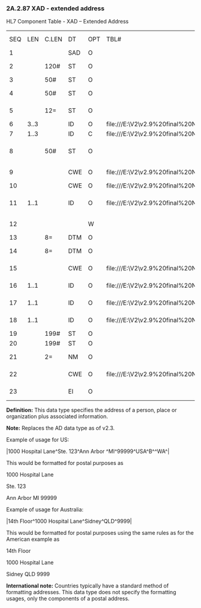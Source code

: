 ### 2A.2.87 XAD - extended address

HL7 Component Table - XAD – Extended Address

|     |     |     |     |     |     |     |     |     |
| --- | --- | --- | --- | --- | --- | --- | --- | --- |
| SEQ | LEN | C.LEN | DT | OPT | TBL# | COMPONENT NAME | COMMENTS | SEC.REF. |
| 1 |  |  | SAD | O |  | Street Address |  | 2A.2.68 |
| 2 |  | 120# | ST | O |  | Other Designation |  | 2A.2.76 |
| 3 |  | 50# | ST | O |  | City |  | 2A.2.76 |
| 4 |  | 50# | ST | O |  | State or Province |  | 2A.2.76 |
| 5 |  | 12= | ST | O |  | Zip or Postal Code |  | 2A.2.76 |
| 6 | 3..3 |  | ID | O | file:///E:\V2\v2.9%20final%20Nov%20from%20Frank\V29_CH02C_Tables.docx#HL70399[0399] | Country |  | 2A.2.35 |
| 7 | 1..3 |  | ID | C | file:///E:\V2\v2.9%20final%20Nov%20from%20Frank\V29_CH02C_Tables.docx#HL70190[0190] | Address Type |  | 2A.2.35 |
| 8 |  | 50# | ST | O |  | Other Geographic Designation |  | 2A.2.76 |
| 9 |  |  | CWE | O | file:///E:\V2\v2.9%20final%20Nov%20from%20Frank\V29_CH02C_Tables.docx#HL70289[0289] | County/Parish Code |  | 2A.2.36 |
| 10 |  |  | CWE | O | file:///E:\V2\v2.9%20final%20Nov%20from%20Frank\V29_CH02C_Tables.docx#HL70288[0288] | Census Tract |  | 2A.2.36 |
| 11 | 1..1 |  | ID | O | file:///E:\V2\v2.9%20final%20Nov%20from%20Frank\V29_CH02C_Tables.docx#HL70465[0465] | Address Representation Code |  | 2A.2.35 |
| 12 |  |  |  | W |  | Address Validity Range | Withdrawn as of v2.7. |  |
| 13 |  | 8= | DTM | O |  | Effective Date |  | 2A.2.22 |
| 14 |  | 8= | DTM | O |  | Expiration Date |  | 2A.2.22 |
| 15 |  |  | CWE | O | file:///E:\V2\v2.9%20final%20Nov%20from%20Frank\V29_CH02C_Tables.docx#HL70616[0616] | Expiration Reason |  | 2A.2.13 |
| 16 | 1..1 |  | ID | O | file:///E:\V2\v2.9%20final%20Nov%20from%20Frank\V29_CH02C_Tables.docx#HL70136[0136] | Temporary Indicator |  | 2A.2.35 |
| 17 | 1..1 |  | ID | O | file:///E:\V2\v2.9%20final%20Nov%20from%20Frank\V29_CH02C_Tables.docx#HL70136[0136] | Bad Address Indicator |  | 2A.2.35 |
| 18 | 1..1 |  | ID | O | file:///E:\V2\v2.9%20final%20Nov%20from%20Frank\V29_CH02C_Tables.docx#HL70617[0617] | Address Usage |  | 2A.2.35 |
| 19 |  | 199# | ST | O |  | Addressee |  | 2A.2.76 |
| 20 |  | 199# | ST | O |  | Comment |  | 2A.2.76 |
| 21 |  | 2= | NM | O |  | Preference Order |  | 2A.2.47 |
| 22 |  |  | CWE | O | file:///E:\V2\v2.9%20final%20Nov%20from%20Frank\V29_CH02C_Tables.docx#HL70618[0618] | Protection Code |  | 2A.2.13 |
| 23 |  |  | EI | O |  | Address Identifier |  | 2A.2.25 |

**Definition:** This data type specifies the address of a person, place or organization plus associated information.

**Note:** Replaces the AD data type as of v2.3.

Example of usage for US:

|1000 Hospital Lane^Ste. 123^Ann Arbor ^MI^99999^USA^B^^WA^|

This would be formatted for postal purposes as

1000 Hospital Lane

Ste. 123

Ann Arbor MI 99999

Example of usage for Australia:

|14th Floor^1000 Hospital Lane^Sidney^QLD^9999|

This would be formatted for postal purposes using the same rules as for the American example as

14th Floor

1000 Hospital Lane

Sidney QLD 9999

**International note:** Countries typically have a standard method of formatting addresses. This data type does not specify the formatting usages, only the components of a postal address.
